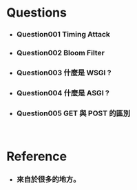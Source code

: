 Questions
=====
* ### Question001 Timing Attack
* ### Question002 Bloom Filter
* ### Question003 什麼是 WSGI ?
* ### Question004 什麼是 ASGI ?
* ### Question005 GET 與 POST 的區別
<br />

Reference
=====
* ### 來自於很多的地方。
<br />
